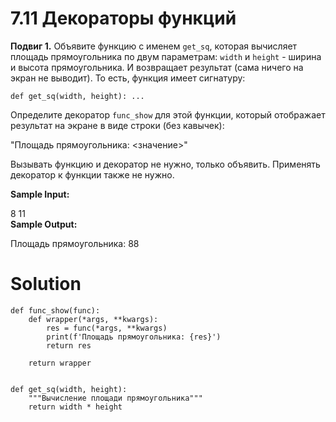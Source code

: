 # 7.11 Декораторы функций

**Подвиг 1.** Объявите функцию с именем `get_sq`, которая 
вычисляет площадь прямоугольника по двум параметрам: 
`width` и `height` - ширина и высота прямоугольника. И 
возвращает результат (сама ничего на экран не выводит).
То есть, функция имеет сигнатуру:

`def get_sq(width, height): ...`

Определите декоратор `func_show` для этой функции, 
который отображает результат на экране в виде строки (без кавычек):

"Площадь прямоугольника: <значение>"

Вызывать функцию и декоратор не нужно, только
объявить. Применять декоратор к функции также не нужно.

**Sample Input:**

8 11\
**Sample Output:**

Площадь прямоугольника: 88

# Solution

```
def func_show(func):
    def wrapper(*args, **kwargs):
        res = func(*args, **kwargs)
        print(f'Площадь прямоугольника: {res}')
        return res
        
    return wrapper


def get_sq(width, height):
    """Вычисление площади прямоугольника"""
    return width * height
```
